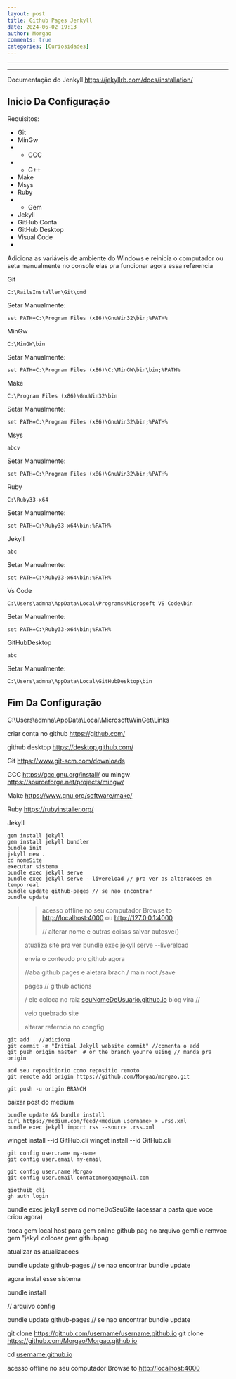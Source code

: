 ```yaml
---
layout: post
title: Github Pages Jenkyll
date: 2024-06-02 19:13
author: Morgao
comments: true
categories: [Curiosidades]
---
```

---

---

Documentação do Jenkyll
<a href="https://jekyllrb.com/docs/installation/">https://jekyllrb.com/docs/installation/</a>
<h2 id="inicio-da-configuração">Inicio Da Configuração</h2>
Requisitos:
<ul>
 	<li>Git</li>
 	<li>MinGw</li>
 	<li>
<ul>
 	<li>GCC</li>
</ul>
</li>
 	<li>
<ul>
 	<li>G++</li>
</ul>
</li>
 	<li>Make</li>
 	<li>Msys</li>
 	<li>Ruby</li>
 	<li>
<ul>
 	<li>Gem</li>
</ul>
</li>
 	<li>Jekyll</li>
 	<li>GitHub Conta</li>
 	<li>GitHub Desktop</li>
 	<li>Visual Code</li>
 	<li></li>
</ul>
Adiciona as variáveis de ambiente do Windows e reinicia o computador
ou
seta manualmente no console elas pra funcionar agora
essa referencia

Git
<pre><code>C:\RailsInstaller\Git\cmd   
</code></pre>
Setar Manualmente:
<pre><code>set PATH=C:\Program Files (x86)\GnuWin32\bin;%PATH%
</code></pre>
MinGw
<pre><code>C:\MinGW\bin
</code></pre>
Setar Manualmente:
<pre><code>set PATH=C:\Program Files (x86)\C:\MinGW\bin\bin;%PATH%
</code></pre>
Make
<pre><code>C:\Program Files (x86)\GnuWin32\bin
</code></pre>
Setar Manualmente:
<pre><code>set PATH=C:\Program Files (x86)\GnuWin32\bin;%PATH%
</code></pre>
Msys
<pre><code>abcv
</code></pre>
Setar Manualmente:
<pre><code>set PATH=C:\Program Files (x86)\GnuWin32\bin;%PATH%
</code></pre>
Ruby
<pre><code>C:\Ruby33-x64
</code></pre>
Setar Manualmente:
<pre><code>set PATH=C:\Ruby33-x64\bin;%PATH% 
</code></pre>
Jekyll
<pre><code>abc
</code></pre>
Setar Manualmente:
<pre><code>set PATH=C:\Ruby33-x64\bin;%PATH% 
</code></pre>
Vs Code
<pre><code>C:\Users\admna\AppData\Local\Programs\Microsoft VS Code\bin
</code></pre>
Setar Manualmente:
<pre><code>set PATH=C:\Ruby33-x64\bin;%PATH% 
</code></pre>
GitHubDesktop
<pre><code>abc
</code></pre>
Setar Manualmente:
<pre><code>C:\Users\admna\AppData\Local\GitHubDesktop\bin
</code></pre>
<h2 id="fim-da-configuração">Fim Da Configuração</h2>
C:\Users\admna\AppData\Local\Microsoft\WinGet\Links

criar conta no github
<a href="https://github.com/">https://github.com/</a>

github desktop
<a href="https://desktop.github.com/">https://desktop.github.com/</a>

Git
<a href="https://www.git-scm.com/downloads">https://www.git-scm.com/downloads</a>

GCC
<a href="https://gcc.gnu.org/install/">https://gcc.gnu.org/install/</a>
ou
mingw
<a href="https://sourceforge.net/projects/mingw/">https://sourceforge.net/projects/mingw/</a>

Make
<a href="https://www.gnu.org/software/make/">https://www.gnu.org/software/make/</a>

Ruby
<a href="https://rubyinstaller.org/">https://rubyinstaller.org/</a>

Jekyll
<pre><code>gem install jekyll
gem install jekyll bundler
bundle init   
jekyll new .
cd nomeSite
executar sistema
bundle exec jekyll serve
bundle exec jekyll serve --livereload // pra ver as alteracoes em tempo real
bundle update github-pages // se nao encontrar
bundle update
</code></pre>
<blockquote>
<blockquote>acesso offline no seu computador Browse to <a href="http://localhost:4000">http://localhost:4000</a> ou
<a href="http://127.0.0.1:4000">http://127.0.0.1:4000</a>

// alterar nome e outras coisas salvar autosve()</blockquote>
atualiza site pra ver bundle exec jekyll serve --livereload

envia o conteudo pro github agora

//aba github pages e aletara brach / main root /save

pages // github actions

/ ele coloca no raiz <a href="http://seuNomeDeUsuario.github.io">seuNomeDeUsuario.github.io</a> blog vira //

veio quebrado site

alterar referncia no congfig</blockquote>
<pre><code>git add . //adiciona
git commit -m "Initial Jekyll website commit" //comenta o add
git push origin master  # or the branch you're using // manda pra origin

add seu repositiorio como repositio remoto
git remote add origin https://github.com/Morgao/morgao.git

git push -u origin BRANCH
</code></pre>
baixar post do medium
<pre><code>bundle update &amp;&amp; bundle install
curl https://medium.com/feed/&lt;medium username&gt; &gt; .rss.xml
bundle exec jekyll import rss --source .rss.xml
</code></pre>
winget install --id GitHub.cli
winget install --id GitHub.cli
<pre><code>git config user.name my-name
git config user.email my-email

git config user.name Morgao
git config user.email contatomorgao@gmail.com

giothuib cli
gh auth login
</code></pre>
bundle exec jekyll serve
cd nomeDoSeuSite (acessar a pasta que voce criou agora)

troca gem local host para gem online github pag
no arquivo gemfile
remvoe gem "jekyll
colcoar
gem githubpag

atualizar as atualizacoes

bundle update github-pages // se nao encontrar
bundle update

agora instal esse sistema

bundle install

// arquivo config

bundle update github-pages // se nao encontrar
bundle update

git clone <a href="https://github.com/username/username.github.io">https://github.com/username/username.github.io</a>
git clone <a href="https://github.com/Morgao/Morgao.github.io">https://github.com/Morgao/Morgao.github.io</a>

cd <a href="http://username.github.io">username.github.io</a>

acesso offline no seu computador
Browse to <a href="http://localhost:4000">http://localhost:4000</a>
<div style="display: inline-block; white-space: nowrap;"></div>
